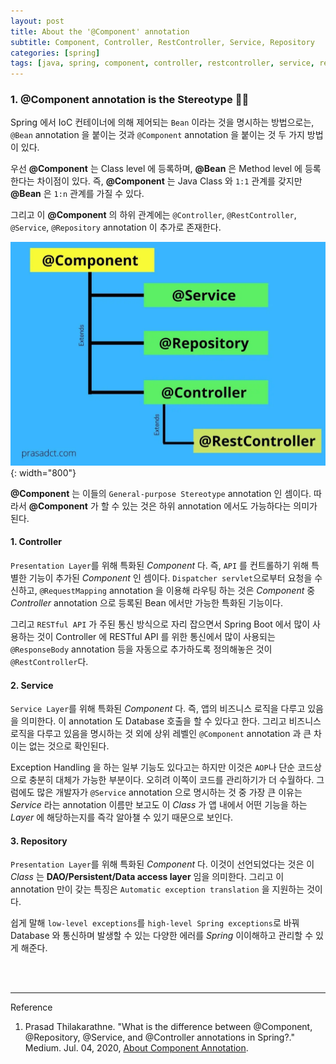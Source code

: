 ```yaml
---
layout: post
title: About the '@Component' annotation
subtitle: Component, Controller, RestController, Service, Repository
categories: [spring]
tags: [java, spring, component, controller, restcontroller, service, repository]
---
```


### 1. @Component annotation is the Stereotype 👩‍💻

Spring 에서 IoC 컨테이너에 의해 제어되는 `Bean` 이라는 것을 명시하는 방법으로는, `@Bean` annotation 을 붙이는 것과 
`@Component` annotation 을 붙이는 것 두 가지 방법이 있다.

우선 **@Component** 는 Class level 에 등록하며, **@Bean** 은 Method level 에 등록한다는 차이점이 있다. 즉,
**@Component** 는 Java Class 와 `1:1` 관계를 갖지만 **@Bean** 은 `1:n` 관계를 가질 수 있다.

그리고 이 **@Component** 의 하위 관계에는 `@Controller`, `@RestController`, `@Service`, `@Repository` 
annotation 이 추가로 존재한다.

![Component Tree](/assets/images/posts/2023-02-11-Component/component.jpg){: width="800"}

**@Component** 는 이들의 `General-purpose Stereotype` annotation 인 셈이다. 따라서 **@Component** 가 할 수 
있는 것은 하위 annotation 에서도 가능하다는 의미가 된다.

#### 1. Controller

`Presentation Layer`를 위해 특화된 *Component* 다. 즉, `API` 를 컨트롤하기 위해 특별한 기능이 추가된 *Component* 
인 셈이다. `Dispatcher servlet`으로부터 요청을 수신하고, `@RequestMapping` annotation 을 이용해 라우팅 하는 것은 
*Component* 중 *Controller* annotation 으로 등록된 Bean 에서만 가능한 특화된 기능이다.

그리고 `RESTful API` 가 주된 통신 방식으로 자리 잡으면서 Spring Boot 에서 많이 사용하는 것이 Controller 에 RESTful API 
를 위한 통신에서 많이 사용되는 `@ResponseBody` annotation 등을 자동으로 추가하도록  정의해놓은 것이 `@RestController`다.

#### 2. Service

`Service Layer`를 위해 특화된 *Component* 다. 즉, 앱의 비즈니스 로직을 다루고 있음을 의미한다. 이 annotation 도 
Database 호출을 할 수 있다고 한다. 그리고 비즈니스 로직을 다루고 있음을 명시하는 것 외에 상위 레벨인 `@Component` annotation 
과 큰 차이는 없는 것으로 확인된다.

Exception Handling 을 하는 일부 기능도 있다고는 하지만 이것은 `AOP`나 단순 코드상으로 충분히 대체가 가능한 부분이다. 오히려 
이쪽이 코드를 관리하기가 더 수월하다. 그럼에도 많은 개발자가 `@Service` annotation 으로 명시하는 것 중 가장 큰 이유는 
*Service* 라는 annotation 이름만 보고도 이 *Class* 가 앱 내에서 어떤 기능을 하는 *Layer* 에 해당하는지를 즉각 알아챌 수 
있기 때문으로 보인다.

#### 3. Repository

`Presentation Layer`를 위해 특화된 *Component* 다. 이것이 선언되었다는 것은 이 *Class* 는 
**DAO/Persistent/Data access layer** 임을 의미한다. 그리고 이 annotation 만이 갖는 특징은 
`Automatic exception translation` 을 지원하는 것이다.

쉽게 말해 `low-level exceptions`를 `high-level Spring exceptions`로 바꿔 Database 와 통신하며 발생할 수 있는 
다양한 에러를 *Spring* 이이해하고 관리할 수 있게 해준다.

<br><br>

---
Reference

1. Prasad Thilakarathne. "What is the difference between @Component, @Repository, @Service, and @Controller annotations in Spring?." Medium. Jul. 04, 2020, [About Component Annotation](https://prasadct.medium.com/what-is-the-difference-between-component-repository-service-and-controller-annotations-in-11851c97bc7d).
